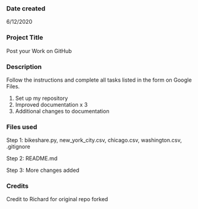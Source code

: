 ### Date created
6/12/2020

### Project Title
Post your Work on GitHub

### Description
Follow the instructions and complete all tasks listed in the form on Google Files.

1. Set up my repository
2. Improved documentation x 3
3. Additional changes to documentation

### Files used
Step 1: bikeshare.py, new_york_city.csv, chicago.csv, washington.csv, .gitignore

Step 2: README.md

Step 3: More changes added

### Credits
Credit to Richard for original repo forked

